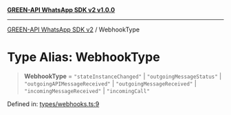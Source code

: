 [**GREEN-API WhatsApp SDK v2 v1.0.0**](../README.md)

***

[GREEN-API WhatsApp SDK v2](../globals.md) / WebhookType

# Type Alias: WebhookType

> **WebhookType** = `"stateInstanceChanged"` \| `"outgoingMessageStatus"` \| `"outgoingAPIMessageReceived"` \| `"outgoingMessageReceived"` \| `"incomingMessageReceived"` \| `"incomingCall"`

Defined in: [types/webhooks.ts:9](https://github.com/green-api/whatsapp-api-client-js-v2/blob/6c31521abaa4e85365f3538298181cae99417bce/src/types/webhooks.ts#L9)

